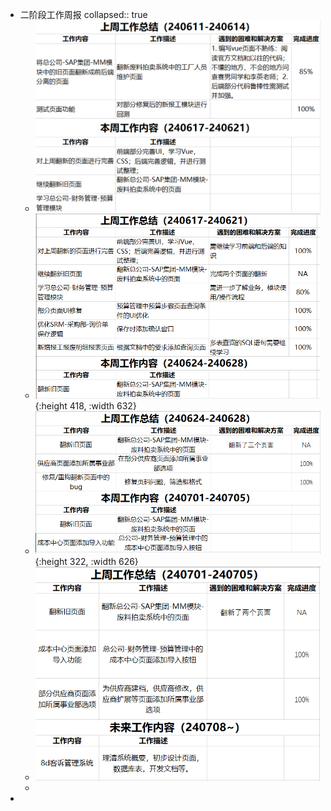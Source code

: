 - 二阶段工作周报
  collapsed:: true
	- ![image.png](../assets/image_1720695075031_0.png)
	- ![企业微信截图_17191890729124.png](../assets/企业微信截图_17191890729124_1720694803349_0.png){:height 418, :width 632}
	- ![企业微信截图_17197941838593.png](../assets/企业微信截图_17197941838593_1720694920198_0.png){:height 322, :width 626}
	- ![image.png](../assets/image_1720695150505_0.png)
	-
-